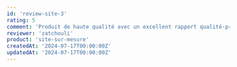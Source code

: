 ```yaml
---
id: 'review-site-3'
rating: 5
comment: 'Produit de haute qualité avec un excellent rapport qualité-prix. Hautement recommandé.'
reviewer: 'zatchouli'
product: 'site-sur-mesure'
createdAt: '2024-07-17T00:00:00Z'
updatedAt: '2024-07-17T00:00:00Z'
---
```

